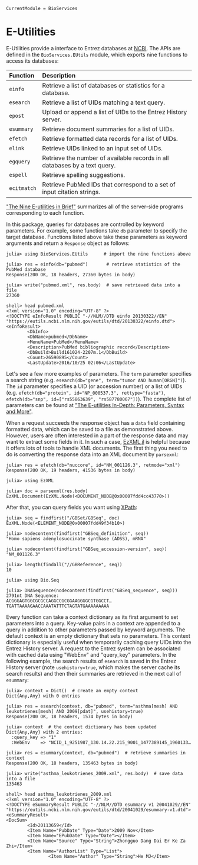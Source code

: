 ```@meta
CurrentModule = BioServices
```

# E-Utilities

E-Utilities provide a interface to Entrez databases at
[NCBI](https://www.ncbi.nlm.nih.gov/).  The APIs are defined in the
`BioServices.EUtils` module, which exports nine functions to access its databases:

| Function    | Description                                                                |
| :-------    | :----------                                                                |
| `einfo`     | Retrieve a list of databases or statistics for a database.                 |
| `esearch`   | Retrieve a list of UIDs matching a text query.                             |
| `epost`     | Upload or append a list of UIDs to the Entrez History server.              |
| `esummary`  | Retrieve document summaries for a list of UIDs.                            |
| `efetch`    | Retrieve formatted data records for a list of UIDs.                        |
| `elink`     | Retrieve UIDs linked to an input set of UIDs.                              |
| `egquery`   | Retrieve the number of available records in all databases by a text query. |
| `espell`    | Retrieve spelling suggestions.                                             |
| `ecitmatch` | Retrieve PubMed IDs that correspond to a set of input citation strings.    |

["The Nine E-utilities in
Brief"](https://www.ncbi.nlm.nih.gov/books/NBK25497/#_chapter2_The_Nine_Eutilities_in_Brief_)
summarizes all of the server-side programs corresponding to each function.

In this package, queries for databases are controlled by keyword parameters. For
example, some functions take `db` parameter to specify the target database.
Functions listed above take these parameters as keyword arguments and return
a `Response` object as follows:
```jlcon
julia> using BioServices.EUtils      # import the nine functions above

julia> res = einfo(db="pubmed")       # retrieve statistics of the PubMed database
Response(200 OK, 18 headers, 27360 bytes in body)

julia> write("pubmed.xml", res.body)  # save retrieved data into a file
27360

shell> head pubmed.xml
<?xml version="1.0" encoding="UTF-8" ?>
<!DOCTYPE eInfoResult PUBLIC "-//NLM//DTD einfo 20130322//EN" "https://eutils.ncbi.nlm.nih.gov/eutils/dtd/20130322/einfo.dtd">
<eInfoResult>
        <DbInfo>
        <DbName>pubmed</DbName>
        <MenuName>PubMed</MenuName>
        <Description>PubMed bibliographic record</Description>
        <DbBuild>Build161024-2207m.1</DbBuild>
        <Count>26590895</Count>
        <LastUpdate>2016/10/25 02:06</LastUpdate>

```

Let's see a few more examples of parameters.  The `term` parameter specifies a
search string (e.g. `esearch(db="gene", term="tumor AND human[ORGN]")`).  The
`id` parameter specifies a UID (or accession number) or a list of UIDs (e.g.
`efetch(db="protein", id="NP_000537.3", rettype="fasta")`, `efetch(db="snp",
id=["rs55863639", "rs587780067"])`). The complete list of parameters can be
found at ["The E-utilities In-Depth: Parameters, Syntax and
More"](https://www.ncbi.nlm.nih.gov/books/NBK25499/).

When a request succeeds the response object has a `data` field containing
formatted data, which can be saved to a file as demonstrated above. However,
users are often interested in a part of the response data and may want to
extract some fields in it. In such a case,
[EzXML.jl](https://github.com/bicycle1885/EzXML.jl) is helpful because it offers
lots of tools to handle XML documents. The first thing you need to do is
converting the response data into an XML document by `parsexml`:
```jlcon
julia> res = efetch(db="nuccore", id="NM_001126.3", retmode="xml")
Response(200 OK, 19 headers, 41536 bytes in body)

julia> using EzXML

julia> doc = parsexml(res.body)
EzXML.Document(EzXML.Node(<DOCUMENT_NODE@0x00007fdd4cc43770>))

```

After that, you can query fields you want using [XPath](https://en.wikipedia.org/wiki/XPath):
```jlcon
julia> seq = findfirst("/GBSet/GBSeq", doc)
EzXML.Node(<ELEMENT_NODE@0x00007fdd49f34b10>)

julia> nodecontent(findfirst("GBSeq_definition", seq))
"Homo sapiens adenylosuccinate synthase (ADSS), mRNA"

julia> nodecontent(findfirst("GBSeq_accession-version", seq))
"NM_001126.3"

julia> length(findall("//GBReference", seq))
10

julia> using Bio.Seq

julia> DNASequence(nodecontent(findfirst("GBSeq_sequence", seq)))
2791nt DNA Sequence:
ACGGGAGTGGCGCGCCAGGCCGCGGAAGGGGCGTGGCCT…TGATTAAAAGAACCAAATATTTCTAGTATGAAAAAAAAA

```

Every function can take a context dictionary as its first argument to set
parameters into a query. Key-value pairs in a context are appended to a query in
addition to other parameters passed by keyword arguments. The default context
is an empty dictionary that sets no parameters. This context dictionary is
especially useful when temporarily caching query UIDs into the Entrez History
server. A request to the Entrez system can be associated with cached data using
"WebEnv" and "query_key" parameters. In the following example, the search
results of `esearch` is saved in the Entrez History server (note
`usehistory=true`, which makes the server cache its search results) and then
their summaries are retrieved in the next call of `esummary`:
```jlcon
julia> context = Dict()  # create an empty context
Dict{Any,Any} with 0 entries

julia> res = esearch(context, db="pubmed", term="asthma[mesh] AND leukotrienes[mesh] AND 2009[pdat]", usehistory=true)
Response(200 OK, 18 headers, 1574 bytes in body)

julia> context  # the context dictionary has been updated
Dict{Any,Any} with 2 entries:
  :query_key => "1"
  :WebEnv    => "NCID_1_9251987_130.14.22.215_9001_1477389145_1960133…

julia> res = esummary(context, db="pubmed")  # retrieve summaries in context
Response(200 OK, 18 headers, 135463 bytes in body)

julia> write("asthma_leukotrienes_2009.xml", res.body)  # save data into a file
135463

shell> head asthma_leukotrienes_2009.xml
<?xml version="1.0" encoding="UTF-8" ?>
<!DOCTYPE eSummaryResult PUBLIC "-//NLM//DTD esummary v1 20041029//EN" "https://eutils.ncbi.nlm.nih.gov/eutils/dtd/20041029/esummary-v1.dtd">
<eSummaryResult>
<DocSum>
        <Id>20113659</Id>
        <Item Name="PubDate" Type="Date">2009 Nov</Item>
        <Item Name="EPubDate" Type="Date"></Item>
        <Item Name="Source" Type="String">Zhongguo Dang Dai Er Ke Za Zhi</Item>
        <Item Name="AuthorList" Type="List">
                <Item Name="Author" Type="String">He MJ</Item>

```
